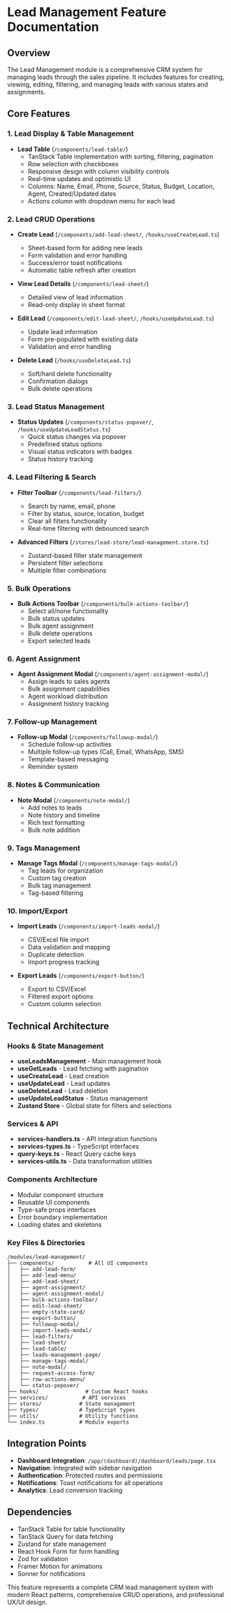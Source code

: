 # Lead Management Feature Documentation

## Overview
The Lead Management module is a comprehensive CRM system for managing leads through the sales pipeline. It includes features for creating, viewing, editing, filtering, and managing leads with various states and assignments.

## Core Features

### 1. **Lead Display & Table Management**
- **Lead Table** (`/components/lead-table/`)
  - TanStack Table implementation with sorting, filtering, pagination
  - Row selection with checkboxes
  - Responsive design with column visibility controls
  - Real-time updates and optimistic UI
  - Columns: Name, Email, Phone, Source, Status, Budget, Location, Agent, Created/Updated dates
  - Actions column with dropdown menu for each lead

### 2. **Lead CRUD Operations**
- **Create Lead** (`/components/add-lead-sheet/`, `/hooks/useCreateLead.ts`)
  - Sheet-based form for adding new leads
  - Form validation and error handling
  - Success/error toast notifications
  - Automatic table refresh after creation

- **View Lead Details** (`/components/lead-sheet/`)
  - Detailed view of lead information
  - Read-only display in sheet format

- **Edit Lead** (`/components/edit-lead-sheet/`, `/hooks/useUpdateLead.ts`)
  - Update lead information
  - Form pre-populated with existing data
  - Validation and error handling

- **Delete Lead** (`/hooks/useDeleteLead.ts`)
  - Soft/hard delete functionality
  - Confirmation dialogs
  - Bulk delete operations

### 3. **Lead Status Management**
- **Status Updates** (`/components/status-popover/`, `/hooks/useUpdateLeadStatus.ts`)
  - Quick status changes via popover
  - Predefined status options
  - Visual status indicators with badges
  - Status history tracking

### 4. **Lead Filtering & Search**
- **Filter Toolbar** (`/components/lead-filters/`)
  - Search by name, email, phone
  - Filter by status, source, location, budget
  - Clear all filters functionality
  - Real-time filtering with debounced search

- **Advanced Filters** (`/stores/lead-store/lead-management.store.ts`)
  - Zustand-based filter state management
  - Persistent filter selections
  - Multiple filter combinations

### 5. **Bulk Operations**
- **Bulk Actions Toolbar** (`/components/bulk-actions-toolbar/`)
  - Select all/none functionality
  - Bulk status updates
  - Bulk agent assignment
  - Bulk delete operations
  - Export selected leads

### 6. **Agent Assignment**
- **Agent Assignment Modal** (`/components/agent-assignment-modal/`)
  - Assign leads to sales agents
  - Bulk assignment capabilities
  - Agent workload distribution
  - Assignment history tracking

### 7. **Follow-up Management**
- **Follow-up Modal** (`/components/followup-modal/`)
  - Schedule follow-up activities
  - Multiple follow-up types (Call, Email, WhatsApp, SMS)
  - Template-based messaging
  - Reminder system

### 8. **Notes & Communication**
- **Note Modal** (`/components/note-modal/`)
  - Add notes to leads
  - Note history and timeline
  - Rich text formatting
  - Bulk note addition

### 9. **Tags Management**
- **Manage Tags Modal** (`/components/manage-tags-modal/`)
  - Tag leads for organization
  - Custom tag creation
  - Bulk tag management
  - Tag-based filtering

### 10. **Import/Export**
- **Import Leads** (`/components/import-leads-modal/`)
  - CSV/Excel file import
  - Data validation and mapping
  - Duplicate detection
  - Import progress tracking

- **Export Leads** (`/components/export-button/`)
  - Export to CSV/Excel
  - Filtered export options
  - Custom column selection

## Technical Architecture

### Hooks & State Management
- **useLeadsManagement** - Main management hook
- **useGetLeads** - Lead fetching with pagination
- **useCreateLead** - Lead creation
- **useUpdateLead** - Lead updates
- **useDeleteLead** - Lead deletion
- **useUpdateLeadStatus** - Status management
- **Zustand Store** - Global state for filters and selections

### Services & API
- **services-handlers.ts** - API integration functions
- **services-types.ts** - TypeScript interfaces
- **query-keys.ts** - React Query cache keys
- **services-utils.ts** - Data transformation utilities

### Components Architecture
- Modular component structure
- Reusable UI components
- Type-safe props interfaces
- Error boundary implementation
- Loading states and skeletons

### Key Files & Directories
```
/modules/lead-management/
├── components/           # All UI components
│   ├── add-lead-form/
│   ├── add-lead-menu/
│   ├── add-lead-sheet/
│   ├── agent-assignment/
│   ├── agent-assignment-modal/
│   ├── bulk-actions-toolbar/
│   ├── edit-lead-sheet/
│   ├── empty-state-card/
│   ├── export-button/
│   ├── followup-modal/
│   ├── import-leads-modal/
│   ├── lead-filters/
│   ├── lead-sheet/
│   ├── lead-table/
│   ├── leads-management-page/
│   ├── manage-tags-modal/
│   ├── note-modal/
│   ├── request-access-form/
│   ├── row-actions-menu/
│   └── status-popover/
├── hooks/               # Custom React hooks
├── services/           # API services
├── stores/            # State management
├── types/             # TypeScript types
├── utils/             # Utility functions
└── index.ts           # Module exports
```

## Integration Points
- **Dashboard Integration**: `/app/(dashboard)/dashboard/leads/page.tsx`
- **Navigation**: Integrated with sidebar navigation
- **Authentication**: Protected routes and permissions
- **Notifications**: Toast notifications for all operations
- **Analytics**: Lead conversion tracking

## Dependencies
- TanStack Table for table functionality
- TanStack Query for data fetching
- Zustand for state management
- React Hook Form for form handling
- Zod for validation
- Framer Motion for animations
- Sonner for notifications

This feature represents a complete CRM lead management system with modern React patterns, comprehensive CRUD operations, and professional UX/UI design.
